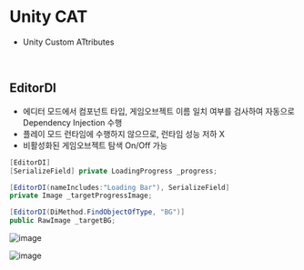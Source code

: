 # Unity CAT
- Unity Custom ATtributes

<br>

## EditorDI
- 에디터 모드에서 컴포넌트 타입, 게임오브젝트 이름 일치 여부를 검사하여 자동으로 Dependency Injection 수행
- 플레이 모드 런타임에 수행하지 않으므로, 런타임 성능 저하 X
- 비활성화된 게임오브젝트 탐색 On/Off 가능
```cs
[EditorDI]
[SerializeField] private LoadingProgress _progress;

[EditorDI(nameIncludes:"Loading Bar"), SerializeField]
private Image _targetProgressImage;

[EditorDI(DiMethod.FindObjectOfType, "BG")]
public RawImage _targetBG;
```
![image](https://github.com/rito15/Unity-CAT/assets/42164422/0c2cedf3-e03c-48f6-a41a-620f2181d8cf)

![image](https://github.com/rito15/Unity-CAT/assets/42164422/55f09891-1a5c-442f-a130-c7bb830c6fa6)
